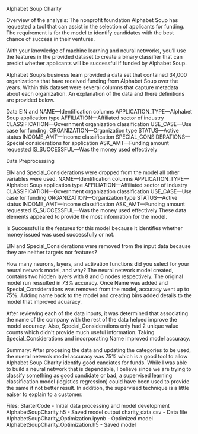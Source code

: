 Alphabet Soup Charity

Overview of the analysis: 
The nonprofit foundation Alphabet Soup has requested a tool that can assist in the selection of applicants for funding. The requirement is for the model to identify candidates with the best chance of success in their ventures. 

With your knowledge of machine learning and neural networks, you’ll use the features in the provided dataset to create a binary classifier that can predict whether applicants will be successful if funded by Alphabet Soup.

Alphabet Soup’s business team provided a data set that contained 34,000 organizations that have received funding from Alphabet Soup over the years. Within this dataset were several columns that capture metadata about each organization. An explanation of the data and there definitions are provided below. 

Data 
EIN and NAME—Identification columns
APPLICATION_TYPE—Alphabet Soup application type
AFFILIATION—Affiliated sector of industry
CLASSIFICATION—Government organization classification
USE_CASE—Use case for funding.
ORGANIZATION—Organization type
STATUS—Active status
INCOME_AMT—Income classification
SPECIAL_CONSIDERATIONS—Special considerations for application
ASK_AMT—Funding amount requested
IS_SUCCESSFUL—Was the money used effectively

Data Preprocessing

EIN and Special_Considerations were dropped from the model all other variables were used. 
NAME—Identification columns
APPLICATION_TYPE—Alphabet Soup application type
AFFILIATION—Affiliated sector of industry
CLASSIFICATION—Government organization classification
USE_CASE—Use case for funding
ORGANIZATION—Organization type
STATUS—Active status
INCOME_AMT—Income classification
ASK_AMT—Funding amount requested
IS_SUCCESSFUL—Was the money used effectively
These data elements appeared to provide the most infomration for the model.

Is Successful is the features for this model because it identifies whether money issued was used successfully or not.

EIN and Special_Considerations were removed from the input data because they are neither targets nor features?

How many neurons, layers, and activation functions did you select for your neural network model, and why?
The neural network model created, contains two hidden layers with 8 and 6 nodes respectively. The original model run ressulted in 73% accuracy. Once Name was added and Special_Considerations was removed from the model, accuracy went up to 75%. Adding name back to the model and creating bins added details to the model that improved acuaracy.

After reviewing each of the data inputs, it was determined that associating the name of the company with the rest of the data helped improve the model accuracy. Also, Special_Considerations only had 2 unique value counts which didn't provide much useful information. Taking Special_Considerations and incorporating Name improved model accuracy. 

Summary: After procesing the data and updating the categories to be used, the nueral netwrok model accuracy was 75% which is a good tool to allow Alphabet Soup Charity identify good candiates for funds. While I was able to build a neural network that is dependable, I believe since we are trying to classify something as good candidate or bad, a supervised learning classification model (logistics regression) could have been used to provide the same if not better result. In addition, the supervised technique is a little eaiser to explain to a customer. 

Files:
StarterCode - Initial data processing and model development 
AlphabetSoupCharity.h5 - Saved model output 
charity_data.csv - Data file 
AlphabetSoupCharity_Optimization.ipynb - Optimized model 
AlphabetSoupCharity_Optimization.h5 - Saved model 